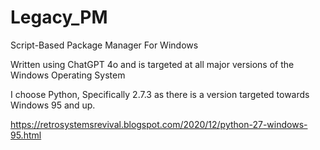 # Legacy_PM
Script-Based Package Manager For Windows

Written using ChatGPT 4o and is targeted at all major versions of the Windows Operating System

I choose Python, Specifically 2.7.3 as there is a version targeted towards Windows 95 and up.

https://retrosystemsrevival.blogspot.com/2020/12/python-27-windows-95.html
